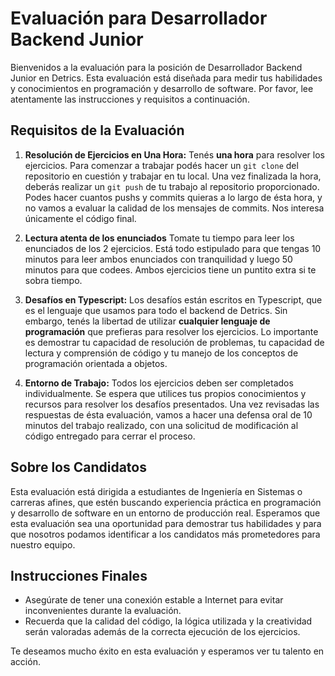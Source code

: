 
# Evaluación para Desarrollador Backend Junior

Bienvenidos a la evaluación para la posición de Desarrollador Backend Junior en Detrics. Esta evaluación está diseñada para medir tus habilidades y conocimientos en programación y desarrollo de software. Por favor, lee atentamente las instrucciones y requisitos a continuación.

## Requisitos de la Evaluación

1. **Resolución de Ejercicios en Una Hora:** Tenés **una hora** para resolver los ejercicios. Para comenzar a trabajar podés hacer un `git clone` del repositorio en cuestión y trabajar en tu local. Una vez finalizada la hora, deberás realizar un `git push` de tu trabajo al repositorio proporcionado. Podes hacer cuantos pushs y commits quieras a lo largo de ésta hora, y no vamos a evaluar la calidad de los mensajes de commits. Nos interesa únicamente el código final. 

2. **Lectura atenta de los enunciados** Tomate tu tiempo para leer los enunciados de los 2 ejercicios. Está todo estipulado para que tengas 10 minutos para leer ambos enunciados con tranquilidad y luego 50 minutos para que codees. Ambos ejercicios tiene un puntito extra si te sobra tiempo. 

3. **Desafíos en Typescript:** Los desafíos están escritos en Typescript, que es el lenguaje que usamos para todo el backend de Detrics. Sin embargo, tenés la libertad de utilizar **cualquier lenguaje de programación** que prefieras para resolver los ejercicios. Lo importante es demostrar tu capacidad de resolución de problemas, tu capacidad de lectura y comprensión de código y tu manejo de los conceptos de programación orientada a objetos.

4. **Entorno de Trabajo:** Todos los ejercicios deben ser completados individualmente. Se espera que utilices tus propios conocimientos y recursos para resolver los desafíos presentados. Una vez revisadas las respuestas de ésta evaluación, vamos a hacer una defensa oral de 10 minutos del trabajo realizado, con una solicitud de modificación al código entregado para cerrar el proceso.

## Sobre los Candidatos

Esta evaluación está dirigida a estudiantes de Ingeniería en Sistemas o carreras afines, que estén buscando experiencia práctica en programación y desarrollo de software en un entorno de producción real. Esperamos que esta evaluación sea una oportunidad para demostrar tus habilidades y para que nosotros podamos identificar a los candidatos más prometedores para nuestro equipo.

## Instrucciones Finales

- Asegúrate de tener una conexión estable a Internet para evitar inconvenientes durante la evaluación.
- Recuerda que la calidad del código, la lógica utilizada y la creatividad serán valoradas además de la correcta ejecución de los ejercicios.

Te deseamos mucho éxito en esta evaluación y esperamos ver tu talento en acción.
